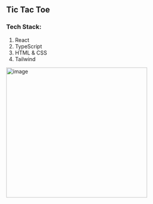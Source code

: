 ## Tic Tac Toe

### Tech Stack:
1. React
2. TypeScript
3. HTML & CSS
4. Tailwind

<img width="377" height="348" alt="image" src="https://github.com/user-attachments/assets/40090537-4572-40a4-a917-00491304ffec" />
